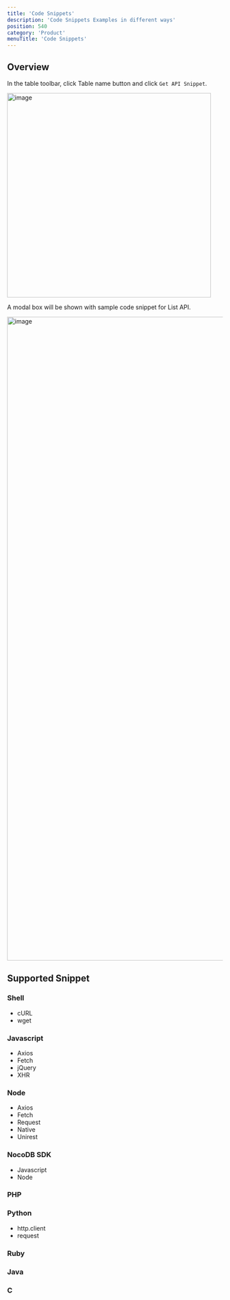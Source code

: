 ```yaml
---
title: 'Code Snippets'
description: 'Code Snippets Examples in different ways'
position: 540
category: 'Product'
menuTitle: 'Code Snippets'
---
```


## Overview

In the table toolbar, click Table name button and click `Get API Snippet`.

<img width="476" alt="image" src="https://user-images.githubusercontent.com/35857179/194796042-e80ee8dd-a26f-4b75-a7ff-7cfdab1dcc43.png">

A modal box will be shown with sample code snippet for List API.

<img width="1499" alt="image" src="https://user-images.githubusercontent.com/35857179/194796072-b521e3eb-4f25-42d9-bdfe-ef2dd22a1efa.png">

## Supported Snippet

### Shell
  - cURL
  - wget

### Javascript
  - Axios
  - Fetch
  - jQuery
  - XHR

### Node
  - Axios
  - Fetch
  - Request
  - Native
  - Unirest

### NocoDB SDK
  - Javascript
  - Node

### PHP
### Python
  - http.client
  - request

### Ruby
### Java
### C